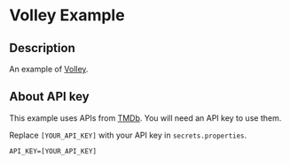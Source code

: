 # Volley Example

## Description

An example of [Volley](https://developer.android.com/training/volley/index.html).

## About API key

This example uses APIs from [TMDb](https://www.themoviedb.org/documentation/api). You will need an API key to use them. 

Replace `[YOUR_API_KEY]` with your API key in `secrets.properties`. 
```
API_KEY=[YOUR_API_KEY]
```
